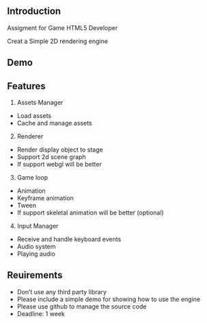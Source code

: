 ## Introduction

Assigment for Game HTML5 Developer

Creat a Simple 2D rendering engine

## Demo



## Features

1. Assets Manager
 * Load assets
 * Cache and manage assets
2. Renderer
 * Render display object to stage
 * Support 2d scene graph
 * If support webgl will be better
3. Game loop
 * Animation
 * Keyframe animation
 * Tween
 * If support skeletal animation will be better (optional)
4. Input Manager
 * Receive and handle keyboard events
 * Audio system
 * Playing audio

## Reuirements

* Don’t use any third party library
* Please include a simple demo for showing how to use the engine
* Please use github to manage the source code
* Deadline: 1 week

